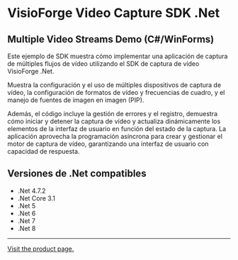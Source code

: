 ﻿# VisioForge Video Capture SDK .Net

## Multiple Video Streams Demo (C#/WinForms)

Este ejemplo de SDK muestra cómo implementar una aplicación de captura de múltiples flujos de vídeo utilizando el SDK de captura de vídeo VisioForge .Net.

Muestra la configuración y el uso de múltiples dispositivos de captura de vídeo, la configuración de formatos de vídeo y frecuencias de cuadro, y el manejo de fuentes de imagen en imagen (PIP).

Además, el código incluye la gestión de errores y el registro, demuestra cómo iniciar y detener la captura de vídeo y actualiza dinámicamente los elementos de la interfaz de usuario en función del estado de la captura. La aplicación aprovecha la programación asíncrona para crear y gestionar el motor de captura de vídeo, garantizando una interfaz de usuario con capacidad de respuesta.

## Versiones de .Net compatibles

* .Net 4.7.2
* .Net Core 3.1
* .Net 5
* .Net 6
* .Net 7
* .Net 8

---

[Visit the product page.](https://www.visioforge.com/video-capture-sdk-net)

